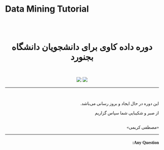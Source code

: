 # Data Mining Tutorial




<br>
<br>
<div style="font-family:Vazir;">
    
<h1 align='center'>
    دوره داده کاوی برای دانشجویان دانشگاه بجنورد  
</h1>
<br>
<p align="center" style="text-align:center"> 
    <a href="https://github.com/MKarimi21/DataMining_Tutorial/blob/master/LICENSE" target="_blank" style="display:inline-flex"><img src="https://img.shields.io/badge/Licence-Apache-blue?style=flat-square" target="_blank"></a> <a href="https://www.MKarimi21.ir" target="_blank" style="display:inline-flex"><img src="https://img.shields.io/badge/Create--by-MKarimi-red?style=flat-square" target="_blank"></a>
</p> 
    
</div>

___

<div dir="rtl" style="font-family:Vazir;" >
<br>    


این دوره در حال ایجاد و بروز رسانی می‌باشد.

از صبر و شکیبایی شما سپاس گزاریم





<div dir="rtl" style="font-family:Vazir;font-weight:100">
<br>    
«مصطفی کریمی»

</div>


----




#### Any Question:

<script src="https://utteranc.es/client.js"
        repo="mkarimi21/datamining_tutorial"
        issue-term="pathname"
        label="Comment"
        theme="github-dark"
        crossorigin="anonymous"
        async>
</script>


